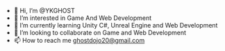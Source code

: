 - 👋 Hi, I’m @YKGHOST
- 👀 I’m interested in Game And Web Development
- 🌱 I’m currently learning Unity C#, Unreal Engine and Web Development 
- 💞️ I’m looking to collaborate on Game and Web Development 
- 📫 How to reach me ghostdojo20@gmail.com

<!---
YKGHOST/YKGHOST is a ✨ special ✨ repository because its `README.md` (this file) appears on your GitHub profile.
You can click the Preview link to take a look at your changes.
--->
